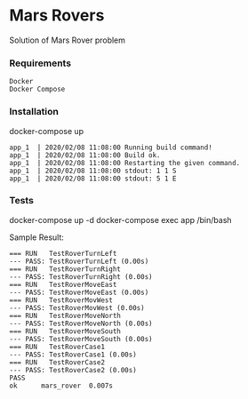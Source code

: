 # Mars Rovers

Solution of Mars Rover problem

### Requirements

    Docker
    Docker Compose


### Installation
docker-compose up
   
    app_1  | 2020/02/08 11:08:00 Running build command!
    app_1  | 2020/02/08 11:08:00 Build ok.
    app_1  | 2020/02/08 11:08:00 Restarting the given command.
    app_1  | 2020/02/08 11:08:00 stdout: 1 1 S
    app_1  | 2020/02/08 11:08:00 stdout: 5 1 E

### Tests
docker-compose up -d
docker-compose exec app /bin/bash

Sample Result:
    
    === RUN   TestRoverTurnLeft
    --- PASS: TestRoverTurnLeft (0.00s)
    === RUN   TestRoverTurnRight
    --- PASS: TestRoverTurnRight (0.00s)
    === RUN   TestRoverMoveEast
    --- PASS: TestRoverMoveEast (0.00s)
    === RUN   TestRoverMovWest
    --- PASS: TestRoverMovWest (0.00s)
    === RUN   TestRoverMoveNorth
    --- PASS: TestRoverMoveNorth (0.00s)
    === RUN   TestRoverMoveSouth
    --- PASS: TestRoverMoveSouth (0.00s)
    === RUN   TestRoverCase1
    --- PASS: TestRoverCase1 (0.00s)
    === RUN   TestRoverCase2
    --- PASS: TestRoverCase2 (0.00s)
    PASS
    ok  	mars_rover	0.007s




